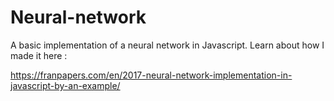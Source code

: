 # Neural-network
A basic implementation of a neural network in Javascript.
Learn about how I made it here : 

https://franpapers.com/en/2017-neural-network-implementation-in-javascript-by-an-example/
